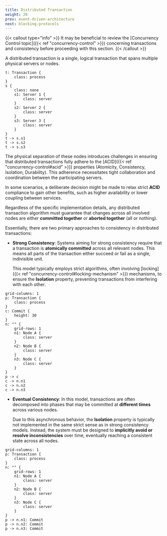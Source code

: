 ```yaml
---
title: Distributed Transaction
weight: 20
prev: event-driven-architecture
next: blocking-protocols
---
```


{{< callout type="info" >}}
It may be beneficial to review the [Concurrency Control topic]({{< ref "concurrency-control" >}})
concerning transactions and consistency before proceeding with this section.
{{< /callout >}}

A distributed transaction is a single,
logical transaction that spans multiple physical servers or nodes.

```d2
t: Transaction {
    class: process
}
s {
    class: none
    s1: Server 1 {
        class: server
    }
    s2: Server 2 {
        class: server
    }
    s3: Server 3 {
        class: server
    }
}
t -> s.s1
t -> s.s2
t -> s.s3
```

The physical separation of these nodes introduces challenges in ensuring that distributed transactions fully adhere to the
[ACID]({{< ref "concurrency-control#acid" >}}) properties (Atomicity, Consistency, Isolation, Durability).
This adherence necessitates tight collaboration and coordination between the participating servers.

In some scenarios, a deliberate decision might be made to relax strict **ACID** compliance to gain other benefits,
such as higher availability or lower coupling between services.

Regardless of the specific implementation details,
any distributed transaction algorithm must guarantee that changes across all involved nodes are either **committed together**
or **aborted together** (all or nothing).

Essentially, there are two primary approaches to consistency in distributed transactions:

- **Strong Consistency**: Systems aiming for strong consistency require that a transaction is **atomically committed** across all relevant nodes.
This means all parts of the transaction either succeed or fail as a single, indivisible unit.

    This model typically employs strict algorithms, often involving [locking]({{< ref "concurrency-control#locking-mechanism" >}}) mechanisms,
    to ensure the **Isolation** property, preventing transactions from interfering with each other.

```d2
grid-columns: 1
p: Transaction {
    class: process
}
c: Commit {
    height: 30
}
n: "" {
    grid-rows: 1
    n1: Node A {
        class: server
    }
    n2: Node B {
        class: server
    }
    n3: Node C {
        class: server
    }
}
p -> c
c -> n.n1
c -> n.n2
c -> n.n3
```

- **Eventual Consistency**: In this model, transactions are often decomposed into phases that may be committed at **different times** across various nodes.

    Due to this asynchronous behavior, the **Isolation** property is typically not implemented in the same strict sense as in strong consistency models.
    Instead, the system must be designed to **implicitly avoid or resolve inconsistencies** over time,
    eventually reaching a consistent state across all nodes.

```d2
grid-columns: 1
p: Transaction {
    class: process
}
n: "" {
    grid-rows: 1
    n1: Node A {
        class: server
    }
    n2: Node B {
        class: server
    }
    n3: Node C {
        class: server
    }
}
p -> n.n1: Commit
p -> n.n2: Commit
p -> n.n3: Commit
```
